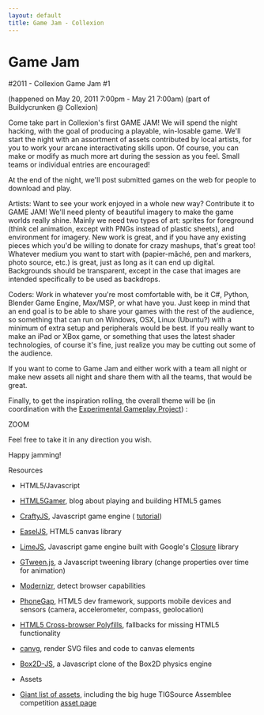 ```yaml
---
layout: default
title: Game Jam - Collexion
---
```


# Game Jam

#2011 - Collexion Game Jam #1


(happened on May 20, 2011 7:00pm - May 21 7:00am)
(part of Buildycrunken @ Collexion)

Come take part in Collexion's first GAME JAM!  We will spend the night hacking, with the goal of producing a playable, win-losable game.  We'll start the night with an assortment of assets contributed by local artists, for you to work your arcane interactivating skills upon.  Of course, you can make or modify as much more art during the session as you feel.  Small teams or individual entries are encouraged!

At the end of the night, we'll post submitted games on the web for people to download and play.

Artists: Want to see your work enjoyed in a whole new way?  Contribute it to GAME JAM!  We'll need plenty of beautiful imagery to make the game worlds really shine.  Mainly we need two types of art: sprites for foreground (think cel animation, except with PNGs instead of plastic sheets), and environment for imagery.  New work is great, and if you have any existing pieces which you'd be willing to donate for crazy mashups, that's great too!  Whatever medium you want to start with (papier-mâché, pen and markers, photo source, etc.) is great, just as long as it can end up digital.  Backgrounds should be transparent, except in the case that images are intended specifically to be used as backdrops.

Coders: Work in whatever you're most comfortable with, be it C#, Python, Blender Game Engine, Max/MSP, or what have you.  Just keep in mind that an end goal is to be able to share your games with the rest of the audience, so something that can run on Windows, OSX, Linux (Ubuntu?) with a minimum of extra setup and peripherals would be best.  If you really want to make an iPad or XBox game, or something that uses the latest shader technologies, of course it's fine, just realize you may be cutting out some of the audience.

If you want to come to Game Jam and either work with a team all night or make new assets all night and share them with all the teams, that would be great.

Finally, to get the inspiration rolling, the overall theme will be (in coordination with the 
[Experimental Gameplay Project](http://experimentalgameplay.com/)) :

ZOOM

Feel free to take it in any direction you wish.

Happy jamming!

Resources

* HTML5/Javascript

* [HTML5Gamer](http://html5gamer.com/), blog about playing and building HTML5 games

* [CraftyJS](http://craftyjs.com/), Javascript game engine (
[tutorial](http://dailyjs.com/2011/02/11/crafty/))

* [EaselJS](http://easeljs.com/), HTML5 canvas library

* [LimeJS](http://www.limejs.com/), Javascript game engine built with Google's 
[Closure](http://code.google.com/closure/library/) library

* [GTween.js](https://github.com/joshtynjala/gtween.js), a Javascript tweening library (change properties over time for animation)

* [Modernizr](http://www.modernizr.com/), detect browser capabilities

* [PhoneGap](http://www.phonegap.com/), HTML5 dev framework, supports mobile devices and sensors (camera, accelerometer, compass, geolocation)

* [HTML5 Cross-browser Polyfills](https://github.com/Modernizr/Modernizr/wiki/HTML5-Cross-browser-Polyfills), fallbacks for missing HTML5 functionality

* [canvg](https://code.google.com/p/canvg/), render SVG files and code to canvas elements

* [Box2D-JS](https://github.com/thinkpixellab/box2d), a Javascript clone of the Box2D physics engine

* Assets

* [Giant list of assets](http://www.gamedev.net/topic/544073-free-2d3d-art-assets-09/), including the big huge TIGSource Assemblee competition 
[asset page](http://www.derekyu.com/tigs/assemblee/)